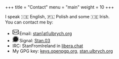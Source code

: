 +++
title = "Contact"
menu = "main"
weight = 10
+++

I speak 🇮🇪 English, 🇵🇱 Polish and some 🇮🇪 Irish. <br>
You can contact me by:

- <svg xmlns="http://www.w3.org/2000/svg" width="20" height="20" fill="currentColor" class="bi bi-envelope" viewBox="0 0 16 16"><path d="M0 4a2 2 0 0 1 2-2h12a2 2 0 0 1 2 2v8a2 2 0 0 1-2 2H2a2 2 0 0 1-2-2zm2-1a1 1 0 0 0-1 1v.217l7 4.2 7-4.2V4a1 1 0 0 0-1-1zm13 2.383-4.708 2.825L15 11.105zm-.034 6.876-5.64-3.471L8 9.583l-1.326-.795-5.64 3.47A1 1 0 0 0 2 13h12a1 1 0 0 0 .966-.741M1 11.105l4.708-2.897L1 5.383z"/></svg> Email: [stan[at]ulbrych.org](mailto:stan@ulbrych.org)
- <svg xmlns="http://www.w3.org/2000/svg" width="20" height="20" fill="currentColor" class="bi bi-signal" viewBox="0 0 16 16"><path d="m6.08.234.179.727a7.3 7.3 0 0 0-2.01.832l-.383-.643A7.9 7.9 0 0 1 6.079.234zm3.84 0L9.742.96a7.3 7.3 0 0 1 2.01.832l.388-.643A8 8 0 0 0 9.92.234m-8.77 3.63a8 8 0 0 0-.916 2.215l.727.18a7.3 7.3 0 0 1 .832-2.01l-.643-.386zM.75 8a7 7 0 0 1 .081-1.086L.091 6.8a8 8 0 0 0 0 2.398l.74-.112A7 7 0 0 1 .75 8m11.384 6.848-.384-.64a7.2 7.2 0 0 1-2.007.831l.18.728a8 8 0 0 0 2.211-.919M15.251 8q0 .547-.082 1.086l.74.112a8 8 0 0 0 0-2.398l-.74.114q.082.54.082 1.086m.516 1.918-.728-.18a7.3 7.3 0 0 1-.832 2.012l.643.387a8 8 0 0 0 .917-2.219m-6.68 5.25c-.72.11-1.453.11-2.173 0l-.112.742a8 8 0 0 0 2.396 0l-.112-.741zm4.75-2.868a7.2 7.2 0 0 1-1.537 1.534l.446.605a8 8 0 0 0 1.695-1.689zM12.3 2.163c.587.432 1.105.95 1.537 1.537l.604-.45a8 8 0 0 0-1.69-1.691zM2.163 3.7A7.2 7.2 0 0 1 3.7 2.163l-.45-.604a8 8 0 0 0-1.691 1.69l.604.45zm12.688.163-.644.387c.377.623.658 1.3.832 2.007l.728-.18a8 8 0 0 0-.916-2.214M6.913.831a7.3 7.3 0 0 1 2.172 0l.112-.74a8 8 0 0 0-2.396 0zM2.547 14.64 1 15l.36-1.549-.729-.17-.361 1.548a.75.75 0 0 0 .9.902l1.548-.357zM.786 12.612l.732.168.25-1.073A7.2 7.2 0 0 1 .96 9.74l-.727.18a8 8 0 0 0 .736 1.902l-.184.79zm3.5 1.623-1.073.25.17.731.79-.184c.6.327 1.239.574 1.902.737l.18-.728a7.2 7.2 0 0 1-1.962-.811zM8 1.5a6.5 6.5 0 0 0-6.498 6.502 6.5 6.5 0 0 0 .998 3.455l-.625 2.668L4.54 13.5a6.502 6.502 0 0 0 6.93-11A6.5 6.5 0 0 0 8 1.5"/></svg> Signal: [Stan.03](https://signal.me/#eu/m6IyNo1uA8PeceyrevBeKVyucvNHKaSDZefEMG2OscdwMaNOZxZAybW_Bve8YzK-)
- IRC: StanFromIreland in [libera.chat](https://libera.chat/)
- My GPG key: [keys.openpgp.org](https://keys.openpgp.org/search?q=stan%40ulbrych.org), [stan.ulbrych.org](/key.gpg)

